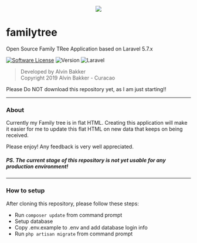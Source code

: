 <p align="center"><img src="https://laravel.com/assets/img/components/logo-laravel.svg"></p>

# familytree
Open Source Family TRee Application based on Laravel 5.7.x

[![Software License](https://img.shields.io/badge/license-GNU-blue.svg?style=flat-square)](LICENSE.md)
![Version](https://img.shields.io/badge/version-0.0.1-brightgreen.svg?style=flat-square)
![Laravel](https://img.shields.io/badge/laravel-5.7.25-brightgreen.svg?style=flat-square)

>Developed by Alvin Bakker<br />
>Copyright 2019 Alvin Bakker - Curacao

Please Do NOT download this repository yet, as I am just starting!!

***********************************************************************************
### About
Currently my Family tree is in flat HTML. Creating this application will make it easier 
for me to update this flat HTML on new data that keeps on being received. 

Please enjoy! Any feedback is very well appreciated.

##### PS. The current stage of this repository is not yet usable for any production environment!
***********************************************************************************

### How to setup

After cloning this repository, please follow these steps: 
 - Run `composer update` from command prompt
 - Setup database
 - Copy .env.example to .env and add database login info
 - Run `php artisan migrate` from command prompt
 
  
  
  